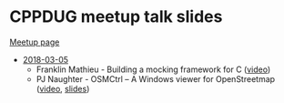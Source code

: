 # CPPDUG meetup talk slides

[Meetup page](https://www.meetup.com/cppdug/)

- [2018-03-05](https://www.meetup.com/cppdug/events/248220213/)
	- Franklin Mathieu - Building a mocking framework for C ([video](https://www.youtube.com/watch?v=n0j0PrnPoWM))
	- PJ Naughter - OSMCtrl – A Windows viewer for OpenStreetmap ([video](https://www.youtube.com/watch?v=7Jm9NPJ54G0), [slides](files/OSMCtrl_Viewer_OpenStreetMap_PJ_Naughter.pptx))